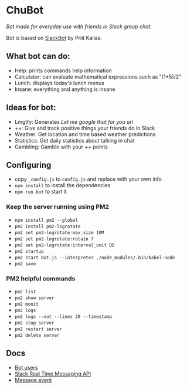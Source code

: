 # ChuBot
*Bot made for everyday use with friends in Slack group chat.*

Bot is based on [SlackBot](https://github.com/kallaspriit/slackbot) by Priit Kallas.

## What bot can do:
- Help: prints commands help information
- Calculator: can evaluate mathematical expressions such as "(1+5)/2"
- Lunch: displays today's lunch menus
- Insane: everything and anything is insane

## Ideas for bot:
- Lmgtfy: Generates *Let me google that for you* url
- ++: Give and track positive things your friends do in Slack
- Weather: Get location and time based weather predictions
- Statistics: Get daily statistics about talking in chat
- Gambling: Gamble with your ++ points

## Configuring
- copy `_config.js` to `config.js` and replace with your own info
- `npm install` to install the dependencies
- `npm run bot` to start it

### Keep the server running using PM2
- `npm install pm2 --global`
- `pm2 install pm2-logrotate`
- `pm2 set pm2-logrotate:max_size 10M`
- `pm2 set pm2-logrotate:retain 7`
- `pm2 set pm2-logrotate:interval_unit DD`
- `pm2 startup`
- `pm2 start bot.js --interpreter ./node_modules/.bin/babel-node`
- `pm2 save`

### PM2 helpful commands
- `pm2 list`
- `pm2 show server`
- `pm2 monit`
- `pm2 logs`
- `pm2 logs --out --lines 20 --timestamp`
- `pm2 stop server`
- `pm2 restart server`
- `pm2 delete server`

## Docs
- [Bot users](https://api.slack.com/bot-users)
- [Slack Real Time Messaging API](https://api.slack.com/rtm)
- [Message event](https://api.slack.com/events/message)